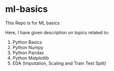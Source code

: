 # ml-basics
This Repo is for ML basics

Here, I have given description on topics related to:
1. Python Basics
2. Python Numpy
3. Python Pandas
4. Python Matplotlib
5. EDA (Imputation, Scaling and Train Test Split)

